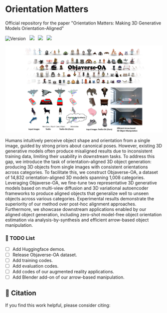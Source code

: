 # Orientation Matters
Official repository for the paper "Orientation Matters: Making 3D Generative Models Orientation-Aligned"

![Version](https://img.shields.io/badge/version-1.0.0-blue) &nbsp;
 <a href='http://fuxiao0719.github.io/projects/robomaster'><img src='https://img.shields.io/badge/Project-Page-Green'></a> &nbsp;
 <a href='https://arxiv.org/pdf/2506.01943'><img src='https://img.shields.io/badge/arXiv-2506.01943-b31b1b.svg'></a> &nbsp;
 <a href='https://huggingface.co/KwaiVGI/RoboMaster'><img src='https://img.shields.io/badge/%F0%9F%A4%97%20Hugging%20Face-Model-blue'></a> &nbsp;


<div align="center">
<img src='assets/teaser.png'></img>
</div>

Humans intuitively perceive object shape and orientation from a single image, guided by strong priors about canonical poses. However, existing 3D generative models often produce misaligned results due to inconsistent training data, limiting their usability in downstream tasks. To address this gap, we introduce the task of orientation-aligned 3D object generation: producing 3D objects from single images with consistent orientations across categories. To facilitate this, we construct Objaverse-OA, a dataset of 14,832 orientation-aligned 3D models spanning 1,008 categories. Leveraging Objaverse-OA, we fine-tune two representative 3D generative models based on multi-view diffusion and 3D variational autoencoder frameworks to produce aligned objects that generalize well to unseen objects across various categories. Experimental results demonstrate the superiority of our method over post-hoc alignment approaches. Furthermore, we showcase downstream applications enabled by our aligned object generation, including zero-shot model-free object orientation estimation via analysis-by-synthesis and efficient arrow-based object manipulation.

### 📝 TODO List
- [ ] Add Huggingface demos.
- [ ] Release Objaverse-OA dataset.
- [ ] Add training codes.
- [ ] Add evaluation codes.
- [ ] Add codes of our augmented reality applications.
- [ ] Add Blender add-on of our arrow-based manipulation.

## 🔗 Citation
If you find this work helpful, please consider citing:
```BibTeXw

```

